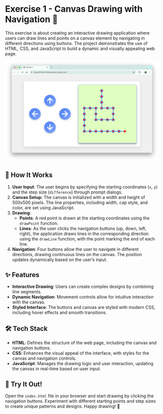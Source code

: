 
# Exercise 1 - Canvas Drawing with Navigation 🎨

This exercise is about creating an interactive drawing application where users can draw lines and points on a canvas element by navigating in different directions using buttons. The project demonstrates the use of HTML, CSS, and JavaScript to build a dynamic and visually appealing web page.

![Steps](../Lab2/docs/lab2_ex_1_photo.png)

## 🚀 How It Works

1. **User Input**: The user begins by specifying the starting coordinates (`x`, `y`) and the step size (`difference`) through prompt dialogs.
2. **Canvas Setup**: The canvas is initialized with a width and height of 500x500 pixels. The line properties, including width, cap style, and color, are set using JavaScript.
3. **Drawing**: 
   - **Points**: A red point is drawn at the starting coordinates using the `drawPoint` function.
   - **Lines**: As the user clicks the navigation buttons (up, down, left, right), the application draws lines in the corresponding direction using the `drawLine` function, with the point marking the end of each line.
4. **Navigation**: Four buttons allow the user to navigate in different directions, drawing continuous lines on the canvas. The position updates dynamically based on the user’s input.

## ✨ Features

- **Interactive Drawing**: Users can create complex designs by combining line segments.
- **Dynamic Navigation**: Movement controls allow for intuitive interaction with the canvas.
- **Styled Interface**: The buttons and canvas are styled with modern CSS, including hover effects and smooth transitions.

## 🛠️ Tech Stack

- **HTML**: Defines the structure of the web page, including the canvas and navigation buttons.
- **CSS**: Enhances the visual appeal of the interface, with styles for the canvas and navigation controls.
- **JavaScript**: Manages the drawing logic and user interaction, updating the canvas in real-time based on user input.

## 🎨 Try It Out!

Open the `index.html` file in your browser and start drawing by clicking the navigation buttons. Experiment with different starting points and step sizes to create unique patterns and designs. Happy drawing! 🎉
